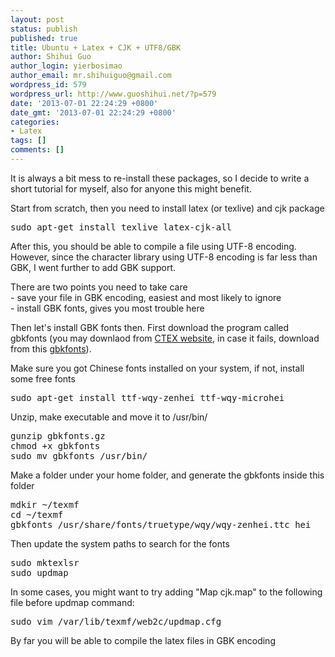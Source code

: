 ```yaml
---
layout: post
status: publish
published: true
title: Ubuntu + Latex + CJK + UTF8/GBK
author: Shihui Guo
author_login: yierbosimao
author_email: mr.shihuiguo@gmail.com
wordpress_id: 579
wordpress_url: http://www.guoshihui.net/?p=579
date: '2013-07-01 22:24:29 +0800'
date_gmt: '2013-07-01 22:24:29 +0800'
categories:
- Latex
tags: []
comments: []
---
```

<p>It is always a bit mess to re-install these packages, so I decide to write a short tutorial for myself, also for anyone this might benefit.</p>
<p>Start from scratch, then you need to install latex (or texlive) and cjk package</p>
<pre>
sudo apt-get install texlive latex-cjk-all
</pre>
<p>After this, you should be able to compile a file using UTF-8 encoding. However, since the character library using UTF-8 encoding is far less than GBK, I went further to add GBK support.</p>
<p>There are two points you need to take care<br />
- save your file in GBK encoding, easiest and most likely to ignore<br />
- install GBK fonts, gives you most trouble here</p>
<p>Then let's install GBK fonts then. First download the program called gbkfonts (you may downlaod from <a href="http://www.ctex.org/documents/shredder/src/gbkfonts.gz">CTEX website</a>, in case it fails, download from this <a href="http://www.guoshihui.net/wp-content/uploads/2013/07/gbkfonts.gz">gbkfonts</a>).</p>
<p>Make sure you got Chinese fonts installed on your system, if not, install some free fonts</p>
<pre>
sudo apt-get install ttf-wqy-zenhei ttf-wqy-microhei
</pre>
<p>Unzip, make executable and move it to /usr/bin/ </p>
<pre>
gunzip gbkfonts.gz
chmod +x gbkfonts
sudo mv gbkfonts /usr/bin/
</pre>
<p>Make a folder under your home folder, and generate the gbkfonts inside this folder</p>
<pre>
mdkir ~/texmf
cd ~/texmf
gbkfonts /usr/share/fonts/truetype/wqy/wqy-zenhei.ttc hei
</pre>
<p>Then update the system paths to search for the fonts</p>
<pre>
sudo mktexlsr
sudo updmap
</pre>
<p>In some cases, you might want to try adding "Map cjk.map" to the following file before updmap command:</p>
<pre>
sudo vim /var/lib/texmf/web2c/updmap.cfg
</pre>
<p>By far you will be able to compile the latex files in GBK encoding</p>

